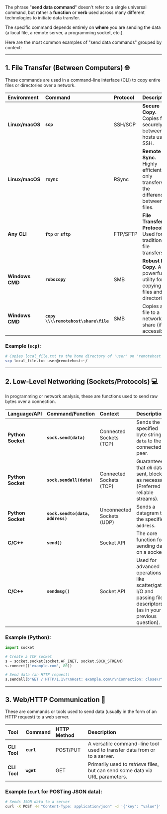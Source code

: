 The phrase "**send data command**" doesn't refer to a single universal command, but rather a **function** or **verb** used across many different technologies to initiate data transfer.

The specific command depends entirely on **where** you are sending the data (a local file, a remote server, a programming socket, etc.).

Here are the most common examples of "send data commands" grouped by context:

-----

## 1\. File Transfer (Between Computers) 🌐

These commands are used in a command-line interface (CLI) to copy entire files or directories over a network.

| Environment | Command | Protocol | Description |
| :--- | :--- | :--- | :--- |
| **Linux/macOS** | **`scp`** | SSH/SCP | **Secure Copy.** Copies files securely between hosts using SSH. |
| **Linux/macOS** | **`rsync`** | RSync | **Remote Sync.** Highly efficient; only transfers the differences between files. |
| **Any CLI** | **`ftp`** or **`sftp`** | FTP/SFTP | **File Transfer Protocol.** Used for traditional file transfers. |
| **Windows CMD** | **`robocopy`** | SMB | **Robust File Copy.** A powerful utility for copying files and directories. |
| **Windows CMD** | **`copy \\\\remotehost\share\file`** | SMB | Copies a file to a network share (if accessible). |

### Example (`scp`):

```bash
# Copies local_file.txt to the home directory of 'user' on 'remotehost'
scp local_file.txt user@remotehost:~/
```

-----

## 2\. Low-Level Networking (Sockets/Protocols) 💻

In programming or network analysis, these are functions used to send raw bytes over a connection.

| Language/API | Command/Function | Context | Description |
| :--- | :--- | :--- | :--- |
| **Python Socket** | **`sock.send(data)`** | Connected Sockets (TCP) | Sends the specified byte string `data` to the connected peer. |
| **Python Socket** | **`sock.sendall(data)`** | Connected Sockets (TCP) | Guarantees that *all* data is sent, blocking as necessary. (Preferred for reliable streams). |
| **Python Socket** | **`sock.sendto(data, address)`** | Unconnected Sockets (UDP) | Sends a datagram to the specified `address`. |
| **C/C++** | **`send()`** | Socket API | The core function for sending data on a socket. |
| **C/C++** | **`sendmsg()`** | Socket API | Used for advanced operations like scatter/gather I/O and passing file descriptors (as in your previous question). |

### Example (Python):

```python
import socket

# Create a TCP socket
s = socket.socket(socket.AF_INET, socket.SOCK_STREAM)
s.connect(('example.com', 80))

# Send data (an HTTP request)
s.sendall(b"GET / HTTP/1.1\r\nHost: example.com\r\nConnection: close\r\n\r\n") 
```

-----

## 3\. Web/HTTP Communication 📡

These are commands or tools used to send data (usually in the form of an HTTP request) to a web server.

| Tool | Command | HTTP Method | Description |
| :--- | :--- | :--- | :--- |
| **CLI Tool** | **`curl`** | POST/PUT | A versatile command-line tool used to transfer data from or to a server. |
| **CLI Tool** | **`wget`** | GET | Primarily used to *retrieve* files, but can send some data via URL parameters. |

### Example (`curl` for POSTing JSON data):

```bash
# Sends JSON data to a server
curl -X POST -H "Content-Type: application/json" -d '{"key": "value"}' https://api.service.com/data
```

